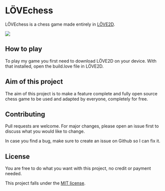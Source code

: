 # LÖVEchess

LÖVEchess is a chess game made entirely in [LÖVE2D](https://love2d.org/).

![](LÖVEchess_preview.png)

## How to play

To play my game you first need to download LÖVE2D on your device. With that installed, open the build.love file in LÖVE2D.

## Aim of this project

The aim of this project is to make a feature complete and fully open source chess game to be used and adapted by everyone, completely for free.

## Contributing

Pull requests are welcome. For major changes, please open an issue first to discuss what you would like to change.

In case you find a bug, make sure to create an issue on Github so I can fix it.

## License

You are free to do what you want with this project, no credit or payment needed.

This project falls under the [MIT license](https://choosealicense.com/licenses/mit/).

